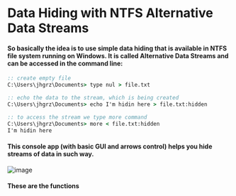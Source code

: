 # Data Hiding with NTFS Alternative Data Streams

#### So basically the idea is to use simple data hiding that is available in NTFS file system running on Windows. It is called Alternative Data Streams and can be accessed in the command line:

```bat
:: create empty file
C:\Users\jhgrz\Documents> type nul > file.txt

:: echo the data to the stream, which is being created
C:\Users\jhgrz\Documents> echo I'm hidin here > file.txt:hidden

:: to access the stream we type more command
C:\Users\jhgrz\Documents> more < file.txt:hidden
I'm hidin here
```

#### This console app (with basic GUI and arrows control) helps you hide streams of data in such way.

![image](https://github.com/jhgrzybowski/DataHiding-with-NTFS-ADS/assets/87145190/f2da71c6-9f8e-4cea-8af6-448aaa3b6df5)
#### These are the functions

